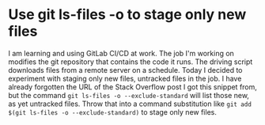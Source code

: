 # Use git ls-files -o to stage only new files

I am learning and using GitLab CI/CD at work.  The job I'm working on modifies the git repository that contains the code it runs.  The driving script downloads files from a remote server on a schedule.  Today I decided to experiment with staging only new files, untracked files in the job.  I have already forgotten the URL of the Stack Overflow post I got this snippet from, but the command `git ls-files -o --exclude-standard` will list those new, as yet untracked files.  Throw that into a command substitution like `git add $(git ls-files -o --exclude-standard)` to stage only new files.
